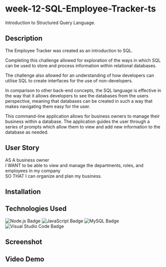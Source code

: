 # week-12-SQL-Employee-Tracker-ts

Introduction to Structured Query Language.

## Description

The Employee Tracker was created as an introduction to SQL. 

Completing this challenge allowed for exploration of the ways in which SQL can be used to store and process information within relational databases.

The challenge also allowed for an understanding of how developers can utilise SQL to create interfaces for the use of non-developers.

In comparison to other back-end concepts, the SQL language is effective in the way that it allows developers to see the databases from the users perspective, meaning that databases can be created in such a way that makes navigating them easy for the user. 

This command-line application allows for business owners to manage their business within a database. The application guides the user through a series of prompts which allow them to view and add new information to the database as needed.

## User Story

AS A business owner<br>
I WANT to be able to view and manage the departments, roles, and employees in my company<br>
SO THAT I can organize and plan my business.

## Installation

## Technologies Used

![Node.js Badge](https://img.shields.io/badge/Node.js-393?logo=nodedotjs&logoColor=fff&style=for-the-badge)
![JavaScript Badge](https://img.shields.io/badge/JavaScript-F7DF1E?logo=javascript&logoColor=000&style=for-the-badge)
![MySQL Badge](https://img.shields.io/badge/MySQL-4479A1?logo=mysql&logoColor=fff&style=flat-square)
![Visual Studio Code Badge](https://img.shields.io/badge/Visual%20Studio%20Code-007ACC?logo=visualstudiocode&logoColor=fff&style=for-the-badge)

## Screenshot

## Video Demo


